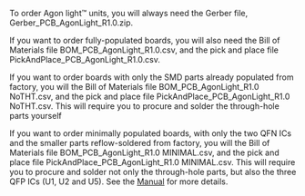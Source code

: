 To order Agon light™ units, you will always need the Gerber file, Gerber_PCB_AgonLight_R1.0.zip.<p>
If you want to order fully-populated boards, you will also need the Bill of Materials file BOM_PCB_AgonLight_R1.0.csv, and the pick and place file PickAndPlace_PCB_AgonLight_R1.0.csv.<p>
If you want to order boards with only the SMD parts already populated from factory, you will the Bill of Materials file BOM_PCB_AgonLight_R1.0 NoTHT.csv, and the pick and place file PickAndPlace_PCB_AgonLight_R1.0 NoTHT.csv. This will require you to procure and solder the through-hole parts yourself<p>
If you want to order minimally populated boards, with only the two QFN ICs and the smaller parts reflow-soldered from factory, you will the Bill of Materials file BOM_PCB_AgonLight_R1.0 MINIMAL.csv, and the pick and place file PickAndPlace_PCB_AgonLight_R1.0 MINIMAL.csv. This will require you to procure and solder not only the through-hole parts, but also the three QFP ICs (U1, U2 and U5). See the <a href="https://github.com/TheByteAttic/AgonLight/blob/main/Agon%20light%20R1.0%20Manual.pdf">Manual</a> for more details.
